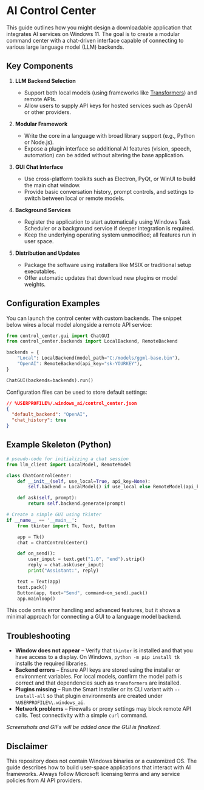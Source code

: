 # AI Control Center

This guide outlines how you might design a downloadable application that integrates AI services on Windows 11. The goal is to create a modular command center with a chat-driven interface capable of connecting to various large language model (LLM) backends.

## Key Components

1. **LLM Backend Selection**
   - Support both local models (using frameworks like [Transformers](https://github.com/huggingface/transformers)) and remote APIs.
   - Allow users to supply API keys for hosted services such as OpenAI or other providers.

2. **Modular Framework**
   - Write the core in a language with broad library support (e.g., Python or Node.js).
   - Expose a plugin interface so additional AI features (vision, speech, automation) can be added without altering the base application.

3. **GUI Chat Interface**
   - Use cross-platform toolkits such as Electron, PyQt, or WinUI to build the main chat window.
   - Provide basic conversation history, prompt controls, and settings to switch between local or remote models.

4. **Background Services**
   - Register the application to start automatically using Windows Task Scheduler or a background service if deeper integration is required.
   - Keep the underlying operating system unmodified; all features run in user space.

5. **Distribution and Updates**
   - Package the software using installers like MSIX or traditional setup executables.
   - Offer automatic updates that download new plugins or model weights.

## Configuration Examples

You can launch the control center with custom backends. The snippet below wires
a local model alongside a remote API service:

```python
from control_center.gui import ChatGUI
from control_center.backends import LocalBackend, RemoteBackend

backends = {
    "Local": LocalBackend(model_path="C:/models/ggml-base.bin"),
    "OpenAI": RemoteBackend(api_key="sk-YOURKEY"),
}

ChatGUI(backends=backends).run()
```

Configuration files can be used to store default settings:

```json
// %USERPROFILE%/.windows_ai/control_center.json
{
  "default_backend": "OpenAI",
  "chat_history": true
}
```

## Example Skeleton (Python)

```python
# pseudo-code for initializing a chat session
from llm_client import LocalModel, RemoteModel

class ChatControlCenter:
    def __init__(self, use_local=True, api_key=None):
        self.backend = LocalModel() if use_local else RemoteModel(api_key=api_key)

    def ask(self, prompt):
        return self.backend.generate(prompt)

# Create a simple GUI using tkinter
if __name__ == '__main__':
    from tkinter import Tk, Text, Button

    app = Tk()
    chat = ChatControlCenter()

    def on_send():
        user_input = text.get("1.0", "end").strip()
        reply = chat.ask(user_input)
        print("Assistant:", reply)

    text = Text(app)
    text.pack()
    Button(app, text="Send", command=on_send).pack()
    app.mainloop()
```

This code omits error handling and advanced features, but it shows a minimal approach for connecting a GUI to a language model backend.

## Troubleshooting

- **Window does not appear** – Verify that ``tkinter`` is installed and that you
  have access to a display. On Windows, ``python -m pip install tk`` installs the
  required libraries.
- **Backend errors** – Ensure API keys are stored using the installer or
  environment variables. For local models, confirm the model path is correct and
  that dependencies such as ``transformers`` are installed.
- **Plugins missing** – Run the Smart Installer or its CLI variant with
  ``--install-all`` so that plugin environments are created under
  ``%USERPROFILE%\.windows_ai``.
- **Network problems** – Firewalls or proxy settings may block remote API
  calls. Test connectivity with a simple ``curl`` command.

*Screenshots and GIFs will be added once the GUI is finalized.*

## Disclaimer

This repository does not contain Windows binaries or a customized OS. The guide describes how to build user-space applications that interact with AI frameworks. Always follow Microsoft licensing terms and any service policies from AI API providers.
